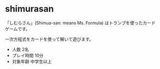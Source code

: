 # shimurasan

「しむらさん」(Shimua-san: means Ms. Formula) はトランプを使ったカードゲームです。

一次方程式をカードを使って解いて遊びます。

- 人数 2名
- プレイ時間 10分
- 対象年齢 中学生以上

